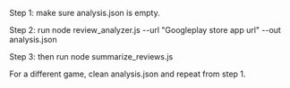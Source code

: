 Step 1: make sure analysis.json is empty. 

Step 2: run node review_analyzer.js --url "Googleplay store app url" --out analysis.json 

Step 3: then run node summarize_reviews.js 

For a different game, clean analysis.json and repeat from step 1.

